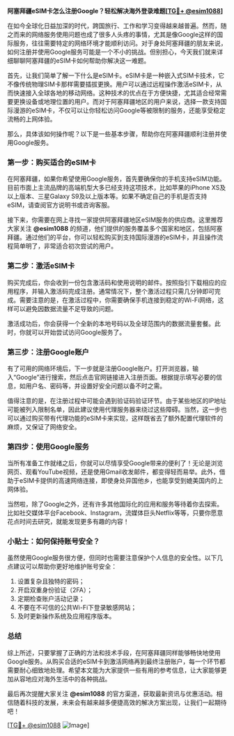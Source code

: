 **阿塞拜疆eSIM卡怎么注册Google？轻松解决海外登录难题[[TG💪+ @esim1088](https://t.me/s/esim1088)]**

在如今全球化日益加深的时代，跨国旅行、工作和学习变得越来越普遍。然而，随之而来的网络服务使用问题也成了很多人头疼的事情，尤其是像Google这样的国际服务，往往需要特定的网络环境才能顺利访问。对于身处阿塞拜疆的朋友来说，如何注册并使用Google服务可能是一个不小的挑战。但别担心，今天我们就来详细聊聊阿塞拜疆的eSIM卡如何帮助你解决这一难题。

首先，让我们简单了解一下什么是eSIM卡。eSIM卡是一种嵌入式SIM卡技术，它不像传统物理SIM卡那样需要插拔更换。用户可以通过远程操作激活eSIM卡，从而快速接入全球各地的移动网络。这种技术的优点在于方便快捷，尤其适合经常需要更换设备或地理位置的用户。而对于阿塞拜疆地区的用户来说，选择一款支持国际漫游的eSIM卡，不仅可以让你轻松访问Google等被限制的服务，还能享受稳定流畅的上网体验。

那么，具体该如何操作呢？以下是一些基本步骤，帮助你在阿塞拜疆顺利注册并使用Google服务。

### 第一步：购买适合的eSIM卡

在阿塞拜疆，如果你希望使用Google服务，首先要确保你的手机支持eSIM功能。目前市面上主流品牌的高端机型大多已经支持这项技术，比如苹果的iPhone XS及以上版本、三星Galaxy S9及以上版本等。如果不确定自己的手机是否支持eSIM，请查阅官方说明书或咨询客服。

接下来，你需要在网上寻找一家提供阿塞拜疆地区eSIM服务的供应商。这里推荐大家关注 **@esim1088** 的频道，他们提供的服务覆盖多个国家和地区，包括阿塞拜疆。通过他们的平台，你可以轻松购买到支持国际漫游的eSIM卡，并且操作流程简单明了，非常适合初次尝试的用户。

### 第二步：激活eSIM卡

购买完成后，你会收到一份包含激活码和使用说明的邮件。按照指引下载相应的应用程序，并输入激活码完成注册。通常情况下，整个激活过程只需几分钟即可完成。需要注意的是，在激活过程中，你需要确保手机连接到稳定的Wi-Fi网络，这样可以避免因数据流量不足导致的问题。

激活成功后，你会获得一个全新的本地号码以及全球范围内的数据流量套餐。此时，你就可以开始尝试访问Google服务了。

### 第三步：注册Google账户

有了可用的网络环境后，下一步就是注册Google账户。打开浏览器，输入“Google”进行搜索，然后点击官网链接进入注册页面。根据提示填写必要的信息，如用户名、密码等，并设置好安全问题以备不时之需。

值得注意的是，在注册过程中可能会遇到验证码验证环节。由于某些地区的IP地址可能被列入限制名单，因此建议使用代理服务器来绕过这些障碍。当然，这一步也可以通过购买带有代理功能的eSIM卡来实现，这样既省去了额外配置代理软件的麻烦，又保证了网络安全。

### 第四步：使用Google服务

当所有准备工作就绪之后，你就可以尽情享受Google带来的便利了！无论是浏览网页、观看YouTube视频，还是使用Gmail收发邮件，都变得轻而易举。此外，借助于eSIM卡提供的高速网络连接，即使身处异国他乡，也能享受到媲美国内的上网体验。

当然啦，除了Google之外，还有许多其他国际化的应用和服务等待着你去探索。比如社交媒体平台Facebook、Instagram，流媒体巨头Netflix等等，只要你愿意花点时间去研究，就能发现更多有趣的内容！

### 小贴士：如何保持账号安全？

虽然使用Google服务很方便，但同时也需要注意保护个人信息的安全性。以下几点建议可以帮助你更好地维护账号安全：

1. 设置复杂且独特的密码；
2. 开启双重身份验证（2FA）；
3. 定期检查账户活动记录；
4. 不要在不可信的公共Wi-Fi下登录敏感网站；
5. 及时更新操作系统及应用程序版本。

### 总结

综上所述，只要掌握了正确的方法和技术手段，在阿塞拜疆同样能够畅快地使用Google服务。从购买合适的eSIM卡到激活网络再到最终注册账户，每一个环节都需要耐心细致地处理。希望本文能为大家提供一些有用的参考信息，让大家能够更加从容地应对海外生活中的各种挑战。

最后再次提醒大家关注 **@esim1088** 的官方渠道，获取最新资讯与优惠活动。相信随着科技的发展，未来会有越来越多便捷高效的解决方案出现，让我们一起期待吧！

[[TG💪+ @esim1088](https://t.me/s/esim1088) ![Image](https://i.postimg.cc/4NQfJmqS/Snipaste-2025-05-13-00-14-12.png)]